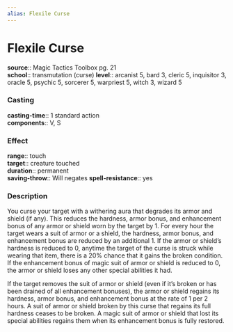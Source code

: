 ```yaml
---
alias: Flexile Curse
---
```


# Flexile Curse 

**source**:: Magic Tactics Toolbox pg. 21  
**school**:: transmutation (curse)
**level**:: arcanist 5, bard 3, cleric 5, inquisitor 3, oracle 5, psychic 5, sorcerer 5, warpriest 5, witch 3, wizard 5

### Casting 

**casting-time**:: 1 standard action  
**components**:: V, S

### Effect 

**range**:: touch  
**target**:: creature touched  
**duration**:: permanent  
**saving-throw**:: Will negates
**spell-resistance**:: yes

### Description 

You curse your target with a withering aura that degrades its armor and shield (if any). This reduces the hardness, armor bonus, and enhancement bonus of any armor or shield worn by the target by 1. For every hour the target wears a suit of armor or a shield, the hardness, armor bonus, and enhancement bonus are reduced by an additional 1. If the armor or shield’s hardness is reduced to 0, anytime the target of the curse is struck while wearing that item, there is a 20% chance that it gains the broken condition. If the enhancement bonus of magic suit of armor or shield is reduced to 0, the armor or shield loses any other special abilities it had.  
  
If the target removes the suit of armor or shield (even if it’s broken or has been drained of all enhancement bonuses), the armor or shield regains its hardness, armor bonus, and enhancement bonus at the rate of 1 per 2 hours. A suit of armor or shield broken by this curse that regains its full hardness ceases to be broken. A magic suit of armor or shield that lost its special abilities regains them when its enhancement bonus is fully restored.
